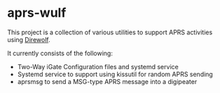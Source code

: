 # aprs-wulf

This project is a collection of various utilities to support 
APRS activities using [Direwolf](https://github.com/wb2osz/direwolf).

It currently consists of the following:

  - Two-Way iGate Configuration files and systemd service
  - Systemd service to support using kissutil for random APRS sending
  - aprsmsg to send a MSG-type APRS message into a digipeater


